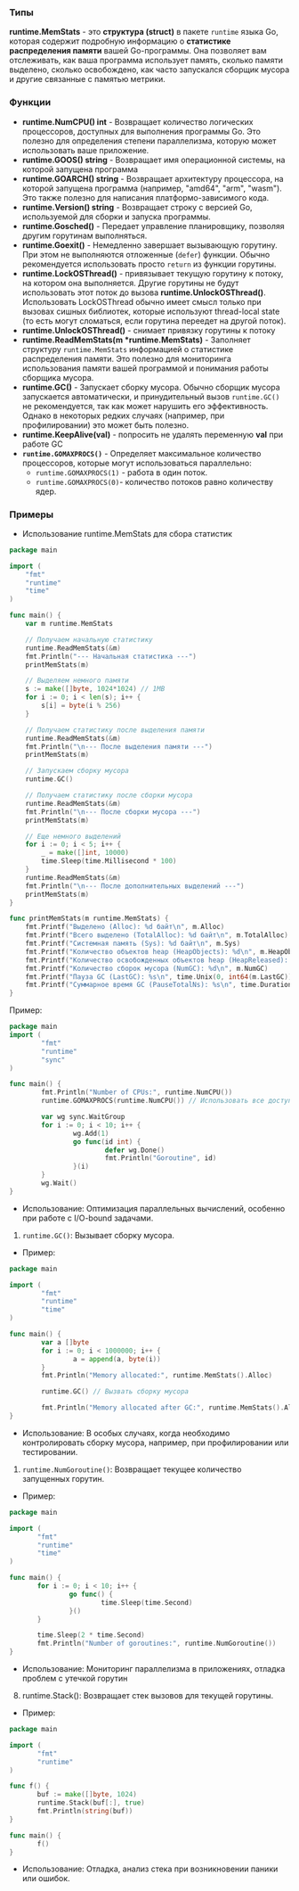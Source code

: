 ### Типы
**runtime.MemStats** - это **структура (struct)** в пакете `runtime` языка Go, которая содержит подробную информацию о **статистике распределения памяти** вашей Go-программы. Она позволяет вам отслеживать, как ваша программа использует память, сколько памяти выделено, сколько освобождено, как часто запускался сборщик мусора и другие связанные с памятью метрики.

### Функции
- **runtime.NumCPU() int**  - Возвращает количество логических процессоров, доступных для выполнения программы Go. Это полезно для определения степени параллелизма, которую может использовать ваше приложение.
- **runtime.GOOS() string** - Возвращает имя операционной системы, на которой запущена программа
- **runtime.GOARCH() string** - Возвращает архитектуру процессора, на которой запущена программа (например, "amd64", "arm", "wasm"). Это также полезно для написания платформо-зависимого кода.
-  **runtime.Version() string** - Возвращает строку с версией Go, используемой для сборки и запуска программы.
- **runtime.Gosched()** - Передает управление планировщику, позволяя другим горутинам выполняться.
- **runtime.Goexit()** - Немедленно завершает вызывающую горутину. При этом не выполняются отложенные (`defer`) функции. Обычно рекомендуется использовать просто `return` из функции горутины.
- **runtime.LockOSThread()** - привязывает текущую горутину к потоку, на котором она выполняется. Другие горутины не будут использовать этот поток до вызова **runtime.UnlockOSThread()**. Использовать LockOSThread обычно имеет смысл только при вызовах сишных библиотек, которые используют thread-local state (то есть могут сломаться, если горутина переедет на другой поток).
- **runtime.UnlockOSThread()** - снимает привязку горутины к потоку
-  **runtime.ReadMemStats(m \*runtime.MemStats)** - Заполняет структуру `runtime.MemStats` информацией о статистике распределения памяти. Это полезно для мониторинга использования памяти вашей программой и понимания работы сборщика мусора.
- **runtime.GC()** - Запускает сборку мусора. Обычно сборщик мусора запускается автоматически, и принудительный вызов `runtime.GC()` не рекомендуется, так как может нарушить его эффективность. Однако в некоторых редких случаях (например, при профилировании) это может быть полезно.
- **runtime.KeepAlive(val)** - попросить не удалять переменную **val** при работе GC
- **`runtime.GOMAXPROCS()`** - Определяет максимальное количество процессоров, которые могут использоваться параллельно:
     - `runtime.GOMAXPROCS(1)` - работа в один поток.
     - `runtime.GOMAXPROCS(0)`- количество потоков равно количеству ядер.

### Примеры
- Использование runtime.MemStats для сбора статистик
```go 
package main

import (
	"fmt"
	"runtime"
	"time"
)

func main() {
	var m runtime.MemStats

	// Получаем начальную статистику
	runtime.ReadMemStats(&m)
	fmt.Println("--- Начальная статистика ---")
	printMemStats(m)

	// Выделяем немного памяти
	s := make([]byte, 1024*1024) // 1MB
	for i := 0; i < len(s); i++ {
		s[i] = byte(i % 256)
	}

	// Получаем статистику после выделения памяти
	runtime.ReadMemStats(&m)
	fmt.Println("\n--- После выделения памяти ---")
	printMemStats(m)

	// Запускаем сборку мусора
	runtime.GC()

	// Получаем статистику после сборки мусора
	runtime.ReadMemStats(&m)
	fmt.Println("\n--- После сборки мусора ---")
	printMemStats(m)

	// Еще немного выделений
	for i := 0; i < 5; i++ {
		_ = make([]int, 10000)
		time.Sleep(time.Millisecond * 100)
	}
	runtime.ReadMemStats(&m)
	fmt.Println("\n--- После дополнительных выделений ---")
	printMemStats(m)
}

func printMemStats(m runtime.MemStats) {
	fmt.Printf("Выделено (Alloc): %d байт\n", m.Alloc)
	fmt.Printf("Всего выделено (TotalAlloc): %d байт\n", m.TotalAlloc)
	fmt.Printf("Системная память (Sys): %d байт\n", m.Sys)
	fmt.Printf("Количество объектов heap (HeapObjects): %d\n", m.HeapObjects)
	fmt.Printf("Количество освобожденных объектов heap (HeapReleased): %d\n", m.HeapReleased)
	fmt.Printf("Количество сборок мусора (NumGC): %d\n", m.NumGC)
	fmt.Printf("Пауза GC (LastGC): %s\n", time.Unix(0, int64(m.LastGC)).String())
	fmt.Printf("Суммарное время GC (PauseTotalNs): %s\n", time.Duration(m.PauseTotalNs).String())
}
```


Пример:

```go
package main
import (
        "fmt"
        "runtime"
        "sync"
)

func main() {
        fmt.Println("Number of CPUs:", runtime.NumCPU())
        runtime.GOMAXPROCS(runtime.NumCPU()) // Использовать все доступные ядра

        var wg sync.WaitGroup
        for i := 0; i < 10; i++ {
                wg.Add(1)
                go func(id int) {
                        defer wg.Done()
                        fmt.Println("Goroutine", id)
                }(i)
        }
        wg.Wait()
}
```
 * Использование: Оптимизация параллельных вычислений, особенно при работе с I/O-bound задачами.
1) `runtime.GC()`: Вызывает сборку мусора.
 * Пример:
```go
package main

import (
        "fmt"
        "runtime"
        "time"
)

func main() {
        var a []byte
        for i := 0; i < 1000000; i++ {
                a = append(a, byte(i))
        }
        fmt.Println("Memory allocated:", runtime.MemStats().Alloc)

        runtime.GC() // Вызвать сборку мусора

        fmt.Println("Memory allocated after GC:", runtime.MemStats().Alloc)
}
```

 * Использование: В особых случаях, когда необходимо контролировать сборку мусора, например, при профилировании или тестировании.
1) `runtime.NumGoroutine()`: Возвращает текущее количество запущенных горутин.
 * Пример:
 ```go
package main

import (
        "fmt"
        "runtime"
        "time"
)

func main() {
        for i := 0; i < 10; i++ {
                go func() {
                        time.Sleep(time.Second)
                }()
        }

        time.Sleep(2 * time.Second)
        fmt.Println("Number of goroutines:", runtime.NumGoroutine())
}
```

 * Использование: Мониторинг параллелизма в приложениях, отладка проблем с утечкой горутин
 8) runtime.Stack(): Возвращает стек вызовов для текущей горутины.
 * Пример:
 ```go
package main

import (
        "fmt"
        "runtime"
)

func f() {
        buf := make([]byte, 1024)
        runtime.Stack(buf[:], true)
        fmt.Println(string(buf))
}

func main() {
        f()
}
```

 * Использование: Отладка, анализ стека при возникновении паники или ошибок.